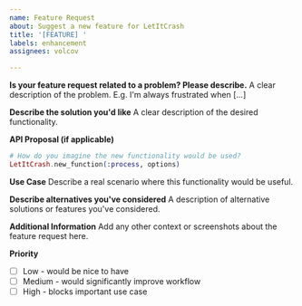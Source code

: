 ```yaml
---
name: Feature Request
about: Suggest a new feature for LetItCrash
title: '[FEATURE] '
labels: enhancement
assignees: volcov

---
```


**Is your feature request related to a problem? Please describe.**
A clear description of the problem. E.g. I'm always frustrated when [...]

**Describe the solution you'd like**
A clear description of the desired functionality.

**API Proposal (if applicable)**
```elixir
# How do you imagine the new functionality would be used?
LetItCrash.new_function(:process, options)
```

**Use Case**
Describe a real scenario where this functionality would be useful.

**Describe alternatives you've considered**
A description of alternative solutions or features you've considered.

**Additional Information**
Add any other context or screenshots about the feature request here.

**Priority**
- [ ] Low - would be nice to have
- [ ] Medium - would significantly improve workflow
- [ ] High - blocks important use case
